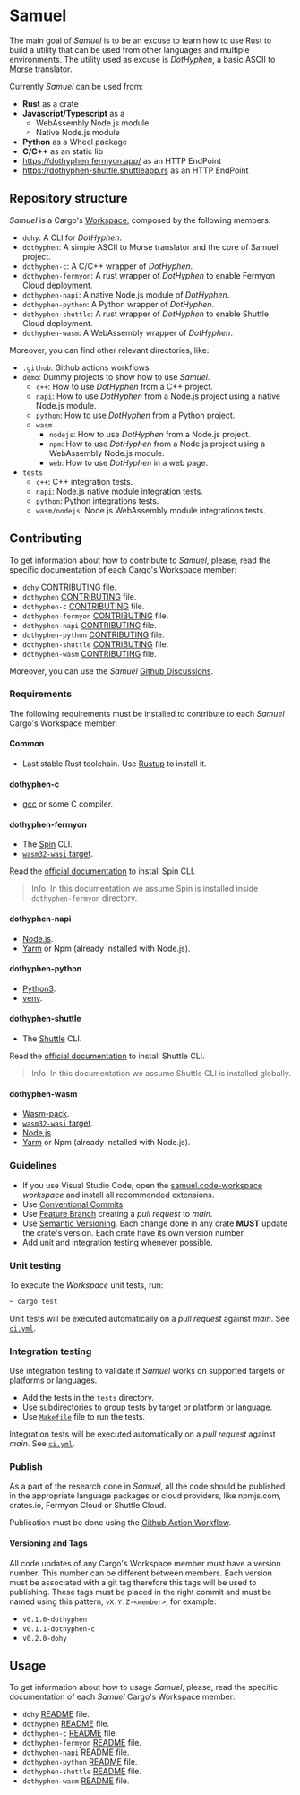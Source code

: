 # Samuel

The main goal of _Samuel_ is to be an excuse to learn how to use Rust to build a utility that can be used from other languages and multiple environments. The utility used as excuse is _DotHyphen_, a basic ASCII to [Morse](https://en.wikipedia.org/wiki/Morse_code) translator.

Currently _Samuel_ can be used from:

* __Rust__ as a crate
* __Javascript/Typescript__ as a
  * WebAssembly Node.js module
  * Native Node.js module
* __Python__ as a Wheel package
* __C/C++__ as an static lib
* <https://dothyphen.fermyon.app/> as an HTTP EndPoint
* <https://dothyphen-shuttle.shuttleapp.rs> as an HTTP EndPoint

## Repository structure

_Samuel_ is a Cargo's [Workspace](https://doc.rust-lang.org/cargo/reference/workspaces.html), composed by the following members:

* `dohy`: A CLI for _DotHyphen_.
* `dothyphen`: A simple ASCII to Morse translator and the core of Samuel project.
* `dothyphen-c`: A C/C++ wrapper of _DotHyphen_.
* `dothyphen-fermyon`: A rust wrapper of _DotHyphen_ to enable Fermyon Cloud deployment.
* `dothyphen-napi`: A native Node.js module of _DotHyphen_.
* `dothyphen-python`: A Python wrapper of _DotHyphen_.
* `dothyphen-shuttle`: A rust wrapper of _DotHyphen_ to enable Shuttle Cloud deployment.
* `dothyphen-wasm`: A WebAssembly wrapper of _DotHyphen_.

Moreover, you can find other relevant directories, like:

* `.github`: Github actions workflows.
* `demo`: Dummy projects to show how to use _Samuel_.
  * `c++`: How to use _DotHyphen_ from a C++ project.
  * `napi`: How to use _DotHyphen_ from a Node.js project using a native Node.js module.
  * `python`: How to use _DotHyphen_ from a Python project.
  * `wasm`
    * `nodejs`: How to use _DotHyphen_ from a Node.js project.
    * `npm`: How to use _DotHyphen_ from a Node.js project using a WebAssembly Node.js module.
    * `web`: How to use _DotHyphen_ in a web page.
* `tests`
  * `c++`: C++ integration tests.
  * `napi`: Node.js native module integration tests.
  * `python`: Python integrations tests.
  * `wasm/nodejs`: Node.js WebAssembly module integrations tests.

## Contributing

To get information about how to contribute to _Samuel_, please, read the specific documentation of each Cargo's Workspace member:

* `dohy` [CONTRIBUTING](./dohy/CONTRIBUTING.md) file.
* `dothyphen` [CONTRIBUTING](./dothyphen/CONTRIBUTING.md) file.
* `dothyphen-c` [CONTRIBUTING](./dothyphen-c/CONTRIBUTING.md) file.
* `dothyphen-fermyon` [CONTRIBUTING](./dothyphen-fermyon/CONTRIBUTING.md) file.
* `dothyphen-napi` [CONTRIBUTING](./dothyphen-napi/CONTRIBUTING.md) file.
* `dothyphen-python` [CONTRIBUTING](./dothyphen-python/CONTRIBUTING.md) file.
* `dothyphen-shuttle` [CONTRIBUTING](./dothyphen-shuttle/CONTRIBUTING.md) file.
* `dothyphen-wasm` [CONTRIBUTING](./dothyphen-wasm/CONTRIBUTING.md) file.

Moreover, you can use the _Samuel_ [Github Discussions](https://github.com/isfegu/samuel/discussions).

### Requirements

The following requirements must be installed to contribute to each _Samuel_ Cargo's Workspace member:

#### Common

* Last stable Rust toolchain. Use [Rustup](https://rustup.rs/) to install it.

#### dothyphen-c

* [gcc](https://gcc.gnu.org/) or some C compiler.

#### dothyphen-fermyon

* The [Spin](https://developer.fermyon.com/spin) CLI.
* [`wasm32-wasi` target](https://rust-lang.github.io/rustup/concepts/toolchains.html).

Read the [official documentation](https://developer.fermyon.com/spin/install) to install Spin CLI.

> Info: In this documentation we assume Spin is installed inside `dothyphen-fermyon` directory.

#### dothyphen-napi

* [Node.js](https://nodejs.org).
* [Yarm](https://yarnpkg.com/) or Npm (already installed with Node.js).

#### dothyphen-python

* [Python3](https://www.python.org).
* [venv](https://docs.python.org/3/library/venv.html).

#### dothyphen-shuttle

* The [Shuttle](https://docs.shuttle.rs) CLI.

Read the [official documentation](https://docs.shuttle.rs/introduction/installation) to install Shuttle CLI.

> Info: In this documentation we assume Shuttle CLI is installed globally.

#### dothyphen-wasm

* [Wasm-pack](https://rustwasm.github.io/wasm-pack/installer/).
* [`wasm32-wasi` target](https://rust-lang.github.io/rustup/concepts/toolchains.html).
* [Node.js](https://nodejs.org).
* [Yarm](https://yarnpkg.com/) or Npm (already installed with Node.js).

### Guidelines

* If you use Visual Studio Code, open the [samuel.code-workspace](./samuel.code-workspace) _workspace_ and install all recommended extensions.
* Use [Conventional Commits](https://www.conventionalcommits.org).
* Use [Feature Branch](https://www.atlassian.com/git/tutorials/comparing-workflows/feature-branch-workflow) creating a _pull request_ to _main_.
* Use [Semantic Versioning](https://semver.org/). Each change done in any crate __MUST__ update the crate's version. Each crate have its own version number.
* Add unit and integration testing whenever possible.

### Unit testing

To execute the _Workspace_ unit tests, run:

```bash
~ cargo test
```

Unit tests will be executed automatically on a _pull request_ against _main_. See [`ci.yml`](./.github/workflows/ci.yml).

### Integration testing

Use integration testing to validate if _Samuel_ works on supported targets or platforms or languages.

* Add the tests in the `tests` directory.
* Use subdirectories to group tests by target or platform or language.
* Use [`Makefile`](./Makefile) file to run the tests.

Integration tests will be executed automatically on a _pull request_ against _main_. See [`ci.yml`](./.github/workflows/ci.yml).

### Publish

As a part of the research done in _Samuel_, all the code should be published in the appropriate language packages or cloud providers, like npmjs.com, crates.io, Fermyon Cloud or Shuttle Cloud.

Publication must be done using the [Github Action Workflow](../.github/workflows/cd.yml).

#### Versioning and Tags

All code updates of any Cargo's Workspace member must have a version number. This number can be different between members. Each version must be associated with a git tag therefore this tags will be used to publishing. These tags must be placed in the right commit and must be named using this pattern, `vX.Y.Z-<member>`, for example:

* `v0.1.0-dothyphen`
* `v0.1.1-dothyphen-c`
* `v0.2.0-dohy`

## Usage

To get information about how to usage _Samuel_, please, read the specific documentation of each _Samuel_ Cargo's Workspace member:

* `dohy` [README](./dohy/README.md) file.
* `dothyphen` [README](./dothyphen/README.md) file.
* `dothyphen-c` [README](./dothyphen-c/README.md) file.
* `dothyphen-fermyon` [README](./dothyphen-fermyon/README.md) file.
* `dothyphen-napi` [README](./dothyphen-napi/README.md) file.
* `dothyphen-python` [README](./dothyphen-python/README.md) file.
* `dothyphen-shuttle` [README](./dothyphen-shuttle/README.md) file.
* `dothyphen-wasm` [README](./dothyphen-wasm/README.md) file.
